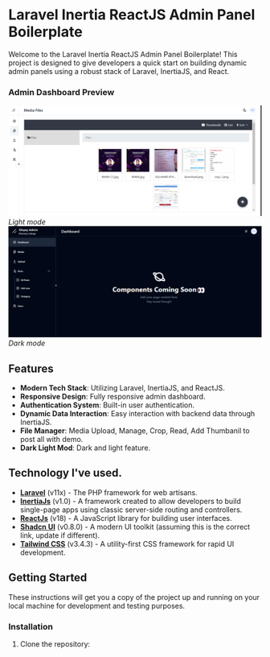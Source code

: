 # Laravel Inertia ReactJS Admin Panel Boilerplate

Welcome to the Laravel Inertia ReactJS Admin Panel Boilerplate! This project is designed to give developers a quick start on building dynamic admin panels using a robust stack of Laravel, InertiaJS, and React.

### Admin Dashboard Preview

![Admin Dashboard Preview](/public/template-previews/admin-light.png)
_Light mode_
![Admin Dashboard Preview](/public/template-previews/admin-dark.png)
_Dark mode_

## Features

-   **Modern Tech Stack**: Utilizing Laravel, InertiaJS, and ReactJS.
-   **Responsive Design**: Fully responsive admin dashboard.
-   **Authentication System**: Built-in user authentication.
-   **Dynamic Data Interaction**: Easy interaction with backend data through InertiaJS.
-   **File Manager**: Media Upload, Manage, Crop, Read, Add Thumbanil to post all with demo.
-   **Dark Light Mod**: Dark and light feature.

## Technology I've used.

-   **[Laravel](https://laravel.com/)** (v11x) - The PHP framework for web artisans.
-   **[InertiaJs](https://inertiajs.com/)** (v1.0) - A framework created to allow developers to build single-page apps using classic server-side routing and controllers.
-   **[ReactJs](https://reactjs.org/)** (v18) - A JavaScript library for building user interfaces.
-   **[Shadcn UI](https://ui.shadcn.com/)** (v0.8.0) - A modern UI toolkit (assuming this is the correct link, update if different).
-   **[Tailwind CSS](https://tailwindcss.com/)** (v3.4.3) - A utility-first CSS framework for rapid UI development.

## Getting Started

These instructions will get you a copy of the project up and running on your local machine for development and testing purposes.

### Installation

1. Clone the repository:
